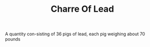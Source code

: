 ---
title: Charre Of Lead
letter: C
permalink: "/definitions/bld-charre-of-lead.html"
body: A quantity con-sisting of 36 pigs of lead, each pig weighing about 70 pounds
published_at: '2018-07-07'
source: Black's Law Dictionary 2nd Ed (1910)
layout: post
---